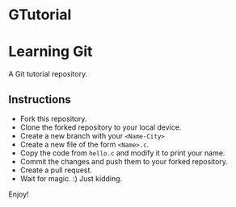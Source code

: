 # GTutorial

# Learning Git
A Git tutorial repository.

## Instructions
- Fork this repository.
- Clone the forked repository to your local device.
- Create a new branch with your `<Name-City>`
- Create a new file of the form `<Name>.c`.
- Copy the code from `hello.c` and modify it to print your name.
- Commit the changes and push them to your forked repository.
- Create a pull request.
- Wait for magic. :) Just kidding.

Enjoy!
